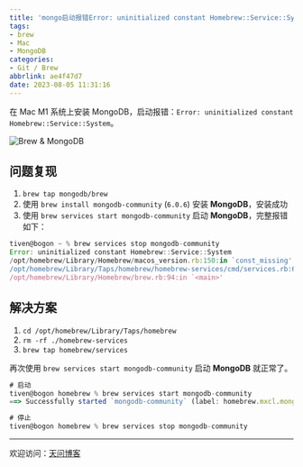 ```yaml
---
title: 'mongo启动报错Error: uninitialized constant Homebrew::Service::System'
tags:
- brew
- Mac
- MongoDB
categories:
- Git / Brew
abbrlink: ae4f47d7
date: 2023-08-05 11:31:16
---
```


在 Mac M1 系统上安装 MongoDB，启动报错：`Error: uninitialized constant Homebrew::Service::System`。

![Brew & MongoDB](https://tiven.cn/static/img/mongo-03-i1uadFKe.jpg)

<!-- more -->

## 问题复现

1. `brew tap mongodb/brew`
1. 使用 `brew install mongodb-community` (`6.0.6`) 安装 **MongoDB**，安装成功
2. 使用 `brew services start mongodb-community` 启动 **MongoDB**，完整报错如下：

```js
tiven@bogon ~ % brew services stop mongodb-community    
Error: uninitialized constant Homebrew::Service::System
/opt/homebrew/Library/Homebrew/macos_version.rb:150:in `const_missing'
/opt/homebrew/Library/Taps/homebrew/homebrew-services/cmd/services.rb:61:in `services'
/opt/homebrew/Library/Homebrew/brew.rb:94:in `<main>'
```

## 解决方案

1. `cd /opt/homebrew/Library/Taps/homebrew` 
2. `rm -rf ./homebrew-services`
3. `brew tap homebrew/services`

再次使用 `brew services start mongodb-community` 启动 **MongoDB** 就正常了。

```js
# 启动
tiven@bogon homebrew % brew services start mongodb-community  
==> Successfully started `mongodb-community` (label: homebrew.mxcl.mongodb-commu

# 停止
tiven@bogon homebrew % brew services stop mongodb-community
```

---

欢迎访问：[天问博客](https://tiven.cn/p/ae4f47d7/ "天问博客-专注于大前端技术")

